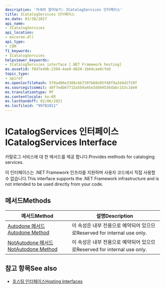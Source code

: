 ```yaml
---
description: '자세히 알아보기: ICatalogServices 인터페이스'
title: ICatalogServices 인터페이스
ms.date: 03/30/2017
api_name:
- ICatalogServices
api_location:
- mscoree.dll
api_type:
- COM
f1_keywords:
- ICatalogServices
helpviewer_keywords:
- ICatalogServices interface [.NET Framework hosting]
ms.assetid: f0d7e49b-2394-4ae0-8820-1b64cae0cfe8
topic_type:
- apiref
ms.openlocfilehash: 579ad06e3388c6b7397b68e95fd8f9a2d4d2f29f
ms.sourcegitcommit: ddf7edb67715a5b9a45e3dd44536dabc153c1de0
ms.translationtype: MT
ms.contentlocale: ko-KR
ms.lasthandoff: 02/06/2021
ms.locfileid: "99781911"
---
```

# <a name="icatalogservices-interface"></a><span data-ttu-id="0d84f-103">ICatalogServices 인터페이스</span><span class="sxs-lookup"><span data-stu-id="0d84f-103">ICatalogServices Interface</span></span>

<span data-ttu-id="0d84f-104">카탈로그 서비스에 대 한 메서드를 제공 합니다.</span><span class="sxs-lookup"><span data-stu-id="0d84f-104">Provides methods for cataloging services.</span></span>  
  
 <span data-ttu-id="0d84f-105">이 인터페이스는 .NET Framework 인프라를 지원하며 사용자 코드에서 직접 사용할 수 없습니다.</span><span class="sxs-lookup"><span data-stu-id="0d84f-105">This interface supports the .NET Framework infrastructure and is not intended to be used directly from your code.</span></span>  
  
## <a name="methods"></a><span data-ttu-id="0d84f-106">메서드</span><span class="sxs-lookup"><span data-stu-id="0d84f-106">Methods</span></span>  
  
|<span data-ttu-id="0d84f-107">메서드</span><span class="sxs-lookup"><span data-stu-id="0d84f-107">Method</span></span>|<span data-ttu-id="0d84f-108">설명</span><span class="sxs-lookup"><span data-stu-id="0d84f-108">Description</span></span>|  
|------------|-----------------|  
|[<span data-ttu-id="0d84f-109">Autodone 메서드</span><span class="sxs-lookup"><span data-stu-id="0d84f-109">Autodone Method</span></span>](icatalogservices-autodone-method.md)|<span data-ttu-id="0d84f-110">이 속성은 내부 전용으로 예약되어 있으므로</span><span class="sxs-lookup"><span data-stu-id="0d84f-110">Reserved for internal use only.</span></span>|  
|[<span data-ttu-id="0d84f-111">NotAutodone 메서드</span><span class="sxs-lookup"><span data-stu-id="0d84f-111">NotAutodone Method</span></span>](icatalogservices-notautodone-method.md)|<span data-ttu-id="0d84f-112">이 속성은 내부 전용으로 예약되어 있으므로</span><span class="sxs-lookup"><span data-stu-id="0d84f-112">Reserved for internal use only.</span></span>|  
  
## <a name="see-also"></a><span data-ttu-id="0d84f-113">참고 항목</span><span class="sxs-lookup"><span data-stu-id="0d84f-113">See also</span></span>

- [<span data-ttu-id="0d84f-114">호스팅 인터페이스</span><span class="sxs-lookup"><span data-stu-id="0d84f-114">Hosting Interfaces</span></span>](hosting-interfaces.md)
